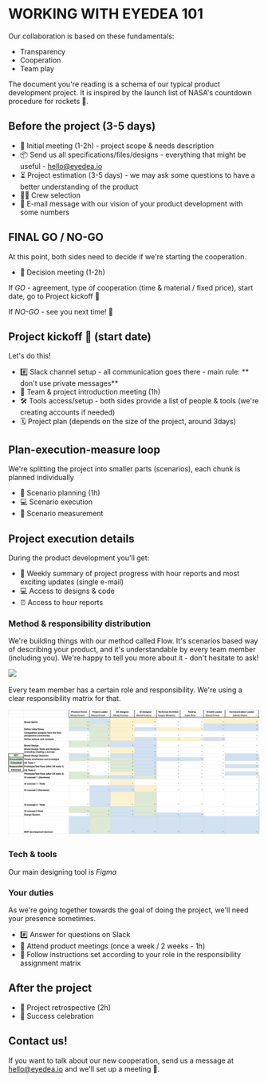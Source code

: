 # WORKING WITH EYEDEA 101 

Our collaboration is based on these fundamentals: 

- Transparency
- Cooperation
- Team play

The document you're reading is a schema of our typical product development project. It is inspired by the launch list of NASA's countdown procedure for rockets 🚀.

## Before the project (3-5 days)

- 📅  Initial meeting (1-2h) - project scope & needs description
- 📦  Send us all specifications/files/designs - everything that might be useful - hello@eyedea.io
- ⏳  Project estimation (3-5 days) - we may ask some questions to have a better understanding of the product
- 🧑‍🚀  Crew selection 
- 📩  E-mail message with our vision of your product development with some numbers 


## FINAL GO / NO-GO 

At this point, both sides need to decide if we're starting the cooperation. 

- 📅  Decision meeting (1-2h)

If *GO* - agreement, type of cooperation (time & material / fixed price), start date, go to Project kickoff 🚀

If *NO-GO* - see you next time! 👋


## Project kickoff 🚀 (start date)

Let's do this!

- #️⃣  Slack channel setup - all communication goes there - main rule: ** don't use private messages** 
- 📅  Team & project introduction meeting (1h)
- 🛠  Tools access/setup - both sides provide a list of people & tools (we're creating accounts if needed)
- 🗓  Project plan (depends on the size of the project, around 3days)


## Plan-execution-measure loop

We're splitting the project into smaller parts (scenarios), each chunk is planned individually

- 📅  Scenario planning (1h)
- 💻  Scenario execution 
- 🔎  Scenario measurement


## Project execution details

During the product development you'll get: 

- 📩  Weekly summary of project progress with hour reports and most exciting updates (single e-mail)
- 💻  Access to designs & code
- ⏰  Access to hour reports


### Method & responsibility distribution

We're building things with our method called Flow. It's scenarios based way of describing your product, and it's understandable by every team member (including you). We're happy to tell you more about it - don't hesitate to ask!

![](https://flowplatform.io/figma-flow/static/example2-677cad21bb816415e9159814edff74af.png)

Every team member has a certain role and responsibility. We're using a clear responsibility matrix for that.

![](./matrix.png)


### Tech & tools

Our main designing tool is *Figma* 



### Your duties

As we're going together towards the goal of doing the project, we'll need your presence sometimes.

- #️⃣  Answer for questions on Slack
- 📅  Attend product meetings (once a week / 2 weeks - 1h)
- 🙋‍  Follow instructions set according to your role in the responsibility assignment matrix


## After the project

- 📅  Project retrospective (2h)
- 🍻  Success celebration 


## Contact us!

If you want to talk about our new cooperation, send us a message at hello@eyedea.io and we'll set up a meeting 🚀.
